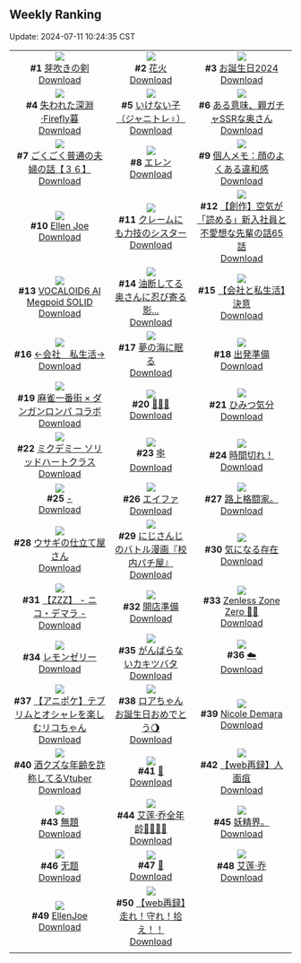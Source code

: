 ## Weekly Ranking
Update: 2024-07-11 10:24:35 CST

|      |      |      |
| :----: | :----: | :----: |
| ![](https://i.pixiv.re/c/240x480/img-master/img/2024/07/03/00/00/50/120188807_p0_master1200.jpg)<br>**#1** [芽吹きの剣](https://www.pixiv.net/artworks/120188807)<br>[Download](https://i.pixiv.re/img-original/img/2024/07/03/00/00/50/120188807_p0.png) | ![](https://i.pixiv.re/c/240x480/img-master/img/2024/07/04/00/00/25/120216152_p0_master1200.jpg)<br>**#2** [花火](https://www.pixiv.net/artworks/120216152)<br>[Download](https://i.pixiv.re/img-original/img/2024/07/04/00/00/25/120216152_p0.jpg) | ![](https://i.pixiv.re/c/240x480/img-master/img/2024/07/04/06/04/51/120188800_p0_master1200.jpg)<br>**#3** [お誕生日2024](https://www.pixiv.net/artworks/120188800)<br>[Download](https://i.pixiv.re/img-original/img/2024/07/04/06/04/51/120188800_p0.jpg) |
| ![](https://i.pixiv.re/c/240x480/img-master/img/2024/07/04/00/00/20/120216120_p0_master1200.jpg)<br>**#4** [失われた深淵 ·Firefly暮](https://www.pixiv.net/artworks/120216120)<br>[Download](https://i.pixiv.re/img-original/img/2024/07/04/00/00/20/120216120_p0.jpg) | ![](https://i.pixiv.re/c/240x480/img-master/img/2024/07/04/19/34/18/120234486_p0_master1200.jpg)<br>**#5** [いけない子（ジャニトレ♀）](https://www.pixiv.net/artworks/120234486)<br>[Download](https://i.pixiv.re/img-original/img/2024/07/04/19/34/18/120234486_p0.jpg) | ![](https://i.pixiv.re/c/240x480/img-master/img/2024/07/04/00/05/02/120216526_p0_master1200.jpg)<br>**#6** [ある意味、親ガチャSSRな奥さん](https://www.pixiv.net/artworks/120216526)<br>[Download](https://i.pixiv.re/img-original/img/2024/07/04/00/05/02/120216526_p0.jpg) |
| ![](https://i.pixiv.re/c/240x480/img-master/img/2024/07/04/17/00/18/120231176_p0_master1200.jpg)<br>**#7** [ごくごく普通の夫婦の話【３６】](https://www.pixiv.net/artworks/120231176)<br>[Download](https://i.pixiv.re/img-original/img/2024/07/04/17/00/18/120231176_p0.jpg) | ![](https://i.pixiv.re/c/240x480/img-master/img/2024/07/04/21/55/22/120238636_p0_master1200.jpg)<br>**#8** [エレン](https://www.pixiv.net/artworks/120238636)<br>[Download](https://i.pixiv.re/img-original/img/2024/07/04/21/55/22/120238636_p0.png) | ![](https://i.pixiv.re/c/240x480/img-master/img/2024/07/04/06/00/10/120222261_p0_master1200.jpg)<br>**#9** [個人メモ：顔のよくある違和感](https://www.pixiv.net/artworks/120222261)<br>[Download](https://i.pixiv.re/img-original/img/2024/07/04/06/00/10/120222261_p0.jpg) |
| ![](https://i.pixiv.re/c/240x480/img-master/img/2024/07/03/13/13/17/120200289_p0_master1200.jpg)<br>**#10** [Ellen Joe](https://www.pixiv.net/artworks/120200289)<br>[Download](https://i.pixiv.re/img-original/img/2024/07/03/13/13/17/120200289_p0.png) | ![](https://i.pixiv.re/c/240x480/img-master/img/2024/07/04/19/38/30/120234569_p0_master1200.jpg)<br>**#11** [クレームにも力技のシスター](https://www.pixiv.net/artworks/120234569)<br>[Download](https://i.pixiv.re/img-original/img/2024/07/04/19/38/30/120234569_p0.jpg) | ![](https://i.pixiv.re/c/240x480/img-master/img/2024/07/04/19/09/59/120233997_p0_master1200.jpg)<br>**#12** [【創作】空気が「読める」新入社員と不愛想な先輩の話65話](https://www.pixiv.net/artworks/120233997)<br>[Download](https://i.pixiv.re/img-original/img/2024/07/04/19/09/59/120233997_p0.jpg) |
| ![](https://i.pixiv.re/c/240x480/img-master/img/2024/07/04/20/00/07/120235070_p0_master1200.jpg)<br>**#13** [VOCALOID6 AI Megpoid SOLID](https://www.pixiv.net/artworks/120235070)<br>[Download](https://i.pixiv.re/img-original/img/2024/07/04/20/00/07/120235070_p0.jpg) | ![](https://i.pixiv.re/c/240x480/img-master/img/2024/07/03/00/04/57/120189087_p0_master1200.jpg)<br>**#14** [油断してる奥さんに忍び寄る影...](https://www.pixiv.net/artworks/120189087)<br>[Download](https://i.pixiv.re/img-original/img/2024/07/03/00/04/57/120189087_p0.jpg) | ![](https://i.pixiv.re/c/240x480/img-master/img/2024/07/05/12/00/11/120252976_p0_master1200.jpg)<br>**#15** [【会社と私生活】決意](https://www.pixiv.net/artworks/120252976)<br>[Download](https://i.pixiv.re/img-original/img/2024/07/05/12/00/11/120252976_p0.jpg) |
| ![](https://i.pixiv.re/c/240x480/img-master/img/2024/07/03/10/50/30/120198078_p0_master1200.jpg)<br>**#16** [←会社　私生活→](https://www.pixiv.net/artworks/120198078)<br>[Download](https://i.pixiv.re/img-original/img/2024/07/03/10/50/30/120198078_p0.jpg) | ![](https://i.pixiv.re/c/240x480/img-master/img/2024/07/03/02/21/24/120192333_p0_master1200.jpg)<br>**#17** [夢の海に眠る](https://www.pixiv.net/artworks/120192333)<br>[Download](https://i.pixiv.re/img-original/img/2024/07/03/02/21/24/120192333_p0.png) | ![](https://i.pixiv.re/c/240x480/img-master/img/2024/07/04/00/00/01/120216026_p0_master1200.jpg)<br>**#18** [出発準備](https://www.pixiv.net/artworks/120216026)<br>[Download](https://i.pixiv.re/img-original/img/2024/07/04/00/00/01/120216026_p0.jpg) |
| ![](https://i.pixiv.re/c/240x480/img-master/img/2024/07/03/00/00/19/120188710_p0_master1200.jpg)<br>**#19** [麻雀一番街 × ダンガンロンパ コラボ](https://www.pixiv.net/artworks/120188710)<br>[Download](https://i.pixiv.re/img-original/img/2024/07/03/00/00/19/120188710_p0.jpg) | ![](https://i.pixiv.re/c/240x480/img-master/img/2024/07/04/00/00/18/120216112_p0_master1200.jpg)<br>**#20** [🐾❌🐾](https://www.pixiv.net/artworks/120216112)<br>[Download](https://i.pixiv.re/img-original/img/2024/07/04/00/00/18/120216112_p0.jpg) | ![](https://i.pixiv.re/c/240x480/img-master/img/2024/07/05/20/00/07/120262001_p0_master1200.jpg)<br>**#21** [ひみつ気分](https://www.pixiv.net/artworks/120262001)<br>[Download](https://i.pixiv.re/img-original/img/2024/07/05/20/00/07/120262001_p0.jpg) |
| ![](https://i.pixiv.re/c/240x480/img-master/img/2024/07/04/03/06/36/120220463_p0_master1200.jpg)<br>**#22** [ミクデミー ソリッドハートクラス](https://www.pixiv.net/artworks/120220463)<br>[Download](https://i.pixiv.re/img-original/img/2024/07/04/03/06/36/120220463_p0.jpg) | ![](https://i.pixiv.re/c/240x480/img-master/img/2024/07/04/00/08/59/120216664_p0_master1200.jpg)<br>**#23** [🕸️](https://www.pixiv.net/artworks/120216664)<br>[Download](https://i.pixiv.re/img-original/img/2024/07/04/00/08/59/120216664_p0.png) | ![](https://i.pixiv.re/c/240x480/img-master/img/2024/07/05/07/30/01/120249776_p0_master1200.jpg)<br>**#24** [時間切れ！](https://www.pixiv.net/artworks/120249776)<br>[Download](https://i.pixiv.re/img-original/img/2024/07/05/07/30/01/120249776_p0.jpg) |
| ![](https://i.pixiv.re/c/240x480/img-master/img/2024/07/04/00/00/39/120216208_p0_master1200.jpg)<br>**#25** [-](https://www.pixiv.net/artworks/120216208)<br>[Download](https://i.pixiv.re/img-original/img/2024/07/04/00/00/39/120216208_p0.jpg) | ![](https://i.pixiv.re/c/240x480/img-master/img/2024/07/05/00/00/04/120242554_p0_master1200.jpg)<br>**#26** [エイファ](https://www.pixiv.net/artworks/120242554)<br>[Download](https://i.pixiv.re/img-original/img/2024/07/05/00/00/04/120242554_p0.png) | ![](https://i.pixiv.re/c/240x480/img-master/img/2024/07/04/18/41/12/120233274_p0_master1200.jpg)<br>**#27** [路上格闘家。](https://www.pixiv.net/artworks/120233274)<br>[Download](https://i.pixiv.re/img-original/img/2024/07/04/18/41/12/120233274_p0.jpg) |
| ![](https://i.pixiv.re/c/240x480/img-master/img/2024/07/04/12/05/02/120226841_p0_master1200.jpg)<br>**#28** [ウサギの仕立て屋さん](https://www.pixiv.net/artworks/120226841)<br>[Download](https://i.pixiv.re/img-original/img/2024/07/04/12/05/02/120226841_p0.jpg) | ![](https://i.pixiv.re/c/240x480/img-master/img/2024/07/04/20/17/43/120235627_p0_master1200.jpg)<br>**#29** [にじさんじのバトル漫画『校内パチ屋』](https://www.pixiv.net/artworks/120235627)<br>[Download](https://i.pixiv.re/img-original/img/2024/07/04/20/17/43/120235627_p0.png) | ![](https://i.pixiv.re/c/240x480/img-master/img/2024/07/04/12/00/20/120226749_p0_master1200.jpg)<br>**#30** [気になる存在](https://www.pixiv.net/artworks/120226749)<br>[Download](https://i.pixiv.re/img-original/img/2024/07/04/12/00/20/120226749_p0.jpg) |
| ![](https://i.pixiv.re/c/240x480/img-master/img/2024/07/04/09/32/06/120224790_p0_master1200.jpg)<br>**#31** [【ZZZ】 -  ニコ・デマラ -](https://www.pixiv.net/artworks/120224790)<br>[Download](https://i.pixiv.re/img-original/img/2024/07/04/09/32/06/120224790_p0.png) | ![](https://i.pixiv.re/c/240x480/img-master/img/2024/07/04/00/00/01/120216028_p0_master1200.jpg)<br>**#32** [開店準備](https://www.pixiv.net/artworks/120216028)<br>[Download](https://i.pixiv.re/img-original/img/2024/07/04/00/00/01/120216028_p0.jpg) | ![](https://i.pixiv.re/c/240x480/img-master/img/2024/07/04/11/05/19/120225949_p0_master1200.jpg)<br>**#33** [Zenless Zone Zero 🐰💨](https://www.pixiv.net/artworks/120225949)<br>[Download](https://i.pixiv.re/img-original/img/2024/07/04/11/05/19/120225949_p0.png) |
| ![](https://i.pixiv.re/c/240x480/img-master/img/2024/07/03/21/34/56/120211050_p0_master1200.jpg)<br>**#34** [レモンゼリー](https://www.pixiv.net/artworks/120211050)<br>[Download](https://i.pixiv.re/img-original/img/2024/07/03/21/34/56/120211050_p0.png) | ![](https://i.pixiv.re/c/240x480/img-master/img/2024/07/04/23/10/06/120241025_p0_master1200.jpg)<br>**#35** [がんばらないカキツバタ](https://www.pixiv.net/artworks/120241025)<br>[Download](https://i.pixiv.re/img-original/img/2024/07/04/23/10/06/120241025_p0.png) | ![](https://i.pixiv.re/c/240x480/img-master/img/2024/07/04/00/00/56/120216249_p0_master1200.jpg)<br>**#36** [☁️](https://www.pixiv.net/artworks/120216249)<br>[Download](https://i.pixiv.re/img-original/img/2024/07/04/00/00/56/120216249_p0.jpg) |
| ![](https://i.pixiv.re/c/240x480/img-master/img/2024/07/04/01/47/19/120219237_p0_master1200.jpg)<br>**#37** [【アニポケ】テブリムとオシャレを楽しむリコちゃん](https://www.pixiv.net/artworks/120219237)<br>[Download](https://i.pixiv.re/img-original/img/2024/07/04/01/47/19/120219237_p0.jpg) | ![](https://i.pixiv.re/c/240x480/img-master/img/2024/07/04/09/02/46/120224466_p0_master1200.jpg)<br>**#38** [ロアちゃんお誕生日おめでとう🌖](https://www.pixiv.net/artworks/120224466)<br>[Download](https://i.pixiv.re/img-original/img/2024/07/04/09/02/46/120224466_p0.png) | ![](https://i.pixiv.re/c/240x480/img-master/img/2024/07/04/01/53/50/120217853_p0_master1200.jpg)<br>**#39** [Nicole Demara](https://www.pixiv.net/artworks/120217853)<br>[Download](https://i.pixiv.re/img-original/img/2024/07/04/01/53/50/120217853_p0.jpg) |
| ![](https://i.pixiv.re/c/240x480/img-master/img/2024/07/04/21/18/49/120237513_p0_master1200.jpg)<br>**#40** [酒クズな年齢を詐称してるVtuber](https://www.pixiv.net/artworks/120237513)<br>[Download](https://i.pixiv.re/img-original/img/2024/07/04/21/18/49/120237513_p0.png) | ![](https://i.pixiv.re/c/240x480/img-master/img/2024/07/05/00/58/28/120244584_p0_master1200.jpg)<br>**#41** [🦈](https://www.pixiv.net/artworks/120244584)<br>[Download](https://i.pixiv.re/img-original/img/2024/07/05/00/58/28/120244584_p0.jpg) | ![](https://i.pixiv.re/c/240x480/img-master/img/2024/07/04/18/57/55/120233633_p0_master1200.jpg)<br>**#42** [【web再録】人面疽](https://www.pixiv.net/artworks/120233633)<br>[Download](https://i.pixiv.re/img-original/img/2024/07/04/18/57/55/120233633_p0.png) |
| ![](https://i.pixiv.re/c/240x480/img-master/img/2024/07/04/12/00/01/120226683_p0_master1200.jpg)<br>**#43** [無題](https://www.pixiv.net/artworks/120226683)<br>[Download](https://i.pixiv.re/img-original/img/2024/07/04/12/00/01/120226683_p0.jpg) | ![](https://i.pixiv.re/c/240x480/img-master/img/2024/07/04/00/00/38/120216205_p0_master1200.jpg)<br>**#44** [艾莲·乔全年龄🦈🦈🦈🦈](https://www.pixiv.net/artworks/120216205)<br>[Download](https://i.pixiv.re/img-original/img/2024/07/04/00/00/38/120216205_p0.jpg) | ![](https://i.pixiv.re/c/240x480/img-master/img/2024/07/04/21/11/41/120237314_p0_master1200.jpg)<br>**#45** [妖精界。](https://www.pixiv.net/artworks/120237314)<br>[Download](https://i.pixiv.re/img-original/img/2024/07/04/21/11/41/120237314_p0.jpg) |
| ![](https://i.pixiv.re/c/240x480/img-master/img/2024/07/04/00/00/25/120216151_p0_master1200.jpg)<br>**#46** [无题](https://www.pixiv.net/artworks/120216151)<br>[Download](https://i.pixiv.re/img-original/img/2024/07/04/00/00/25/120216151_p0.jpg) | ![](https://i.pixiv.re/c/240x480/img-master/img/2024/07/03/00/00/26/120188739_p0_master1200.jpg)<br>**#47** [🐐](https://www.pixiv.net/artworks/120188739)<br>[Download](https://i.pixiv.re/img-original/img/2024/07/03/00/00/26/120188739_p0.png) | ![](https://i.pixiv.re/c/240x480/img-master/img/2024/07/04/19/04/46/120233861_p0_master1200.jpg)<br>**#48** [艾莲·乔](https://www.pixiv.net/artworks/120233861)<br>[Download](https://i.pixiv.re/img-original/img/2024/07/04/19/04/46/120233861_p0.png) |
| ![](https://i.pixiv.re/c/240x480/img-master/img/2024/07/03/13/40/52/120200627_p0_master1200.jpg)<br>**#49** [EllenJoe](https://www.pixiv.net/artworks/120200627)<br>[Download](https://i.pixiv.re/img-original/img/2024/07/03/13/40/52/120200627_p0.jpg) | ![](https://i.pixiv.re/c/240x480/img-master/img/2024/07/05/22/51/12/120267505_p0_master1200.jpg)<br>**#50** [【web再録】走れ！守れ！拾え！！](https://www.pixiv.net/artworks/120267505)<br>[Download](https://i.pixiv.re/img-original/img/2024/07/05/22/51/12/120267505_p0.jpg) |
|      |
